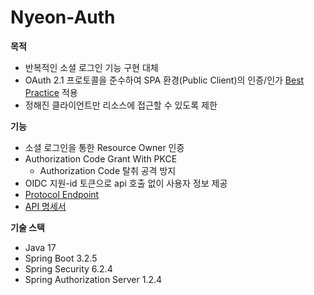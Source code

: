 # Nyeon-Auth

**목적**
* 반복적인 소셜 로그인 기능 구현 대체
* OAuth 2.1 프로토콜을 준수하여 SPA 환경(Public Client)의 인증/인가 [Best Practice](https://curity.io/resources/learn/spa-best-practices/) 적용
* 정해진 클라이언트만 리소스에 접근할 수 있도록 제한

**기능**
* 소셜 로그인을 통한 Resource Owner 인증
* Authorization Code Grant With PKCE
  * Authorization Code 탈취 공격 방지
* OIDC 지원-id 토큰으로 api 호출 없이 사용자 정보 제공
* [Protocol Endpoint](https://docs.spring.io/spring-authorization-server/reference/protocol-endpoints.html)
* [API 명세서](https://documenter.getpostman.com/view/23672162/2sA3QwaUVf)

**기술 스택**
* Java 17
* Spring Boot 3.2.5
* Spring Security 6.2.4
* Spring Authorization Server 1.2.4
